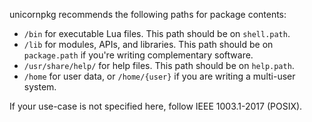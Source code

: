 unicornpkg recommends the following paths for package contents:

- `/bin` for executable Lua files. This path should be on `shell.path`.
- `/lib` for modules, APIs, and libraries. This path should be on `package.path` if you're writing complementary software.
- `/usr/share/help/` for help files. This path should be on `help.path`.
- `/home` for user data, or `/home/{user}` if you are writing a multi-user system.

If your use-case is not specified here, follow IEEE 1003.1-2017 (POSIX).
